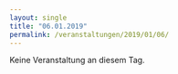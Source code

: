 ```yaml
---
layout: single
title: "06.01.2019"
permalink: /veranstaltungen/2019/01/06/
---
```


Keine Veranstaltung an diesem Tag.
